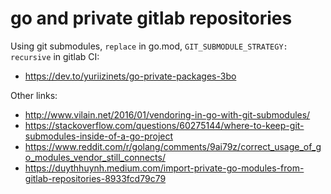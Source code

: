 # go and private gitlab repositories

Using git submodules, `replace` in go.mod, `GIT_SUBMODULE_STRATEGY: recursive`
in gitlab CI:
* https://dev.to/yuriizinets/go-private-packages-3bo

Other links:
* http://www.vilain.net/2016/01/vendoring-in-go-with-git-submodules/
* https://stackoverflow.com/questions/60275144/where-to-keep-git-submodules-inside-of-a-go-project
* https://www.reddit.com/r/golang/comments/9ai79z/correct_usage_of_go_modules_vendor_still_connects/
* https://duythhuynh.medium.com/import-private-go-modules-from-gitlab-repositories-8933fcd79c79
